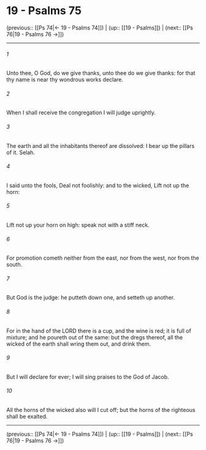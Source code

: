 # 19 - Psalms 75

(previous:: [[Ps 74|← 19 - Psalms 74]]) | (up:: [[19 - Psalms]]) | (next:: [[Ps 76|19 - Psalms 76 →]])

***


###### 1 
Unto thee, O God, do we give thanks, unto thee do we give thanks: for that thy name is near thy wondrous works declare. 

###### 2 
When I shall receive the congregation I will judge uprightly. 

###### 3 
The earth and all the inhabitants thereof are dissolved: I bear up the pillars of it. Selah. 

###### 4 
I said unto the fools, Deal not foolishly: and to the wicked, Lift not up the horn: 

###### 5 
Lift not up your horn on high: speak not with a stiff neck. 

###### 6 
For promotion cometh neither from the east, nor from the west, nor from the south. 

###### 7 
But God is the judge: he putteth down one, and setteth up another. 

###### 8 
For in the hand of the LORD there is a cup, and the wine is red; it is full of mixture; and he poureth out of the same: but the dregs thereof, all the wicked of the earth shall wring them out, and drink them. 

###### 9 
But I will declare for ever; I will sing praises to the God of Jacob. 

###### 10 
All the horns of the wicked also will I cut off; but the horns of the righteous shall be exalted.

***

(previous:: [[Ps 74|← 19 - Psalms 74]]) | (up:: [[19 - Psalms]]) | (next:: [[Ps 76|19 - Psalms 76 →]])
